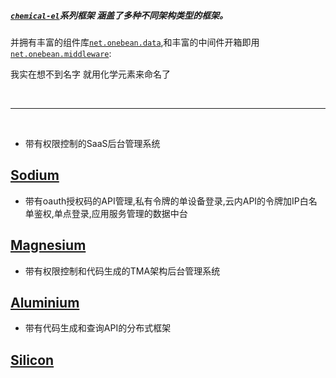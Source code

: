##### [`chemical-el`](https://github.com/0nebean/chemical-el)系列框架 涵盖了多种不同架构类型的框架。  
并拥有丰富的组件库[`net.onebean.data`](https://github.com/0nebean/net.onebean.data),和丰富的中间件开箱即用[`net.onebean.middleware`](https://github.com/0nebean/net.onebean.middleware):


我实在想不到名字 就用化学元素来命名了

<br/>

---

<br/>



* 带有权限控制的SaaS后台管理系统
## [Sodium](https://0nebean.github.io/Sodium/) 


* 带有oauth授权码的API管理,私有令牌的单设备登录,云内API的令牌加IP白名单鉴权,单点登录,应用服务管理的数据中台
## [Magnesium](https://0nebean.github.io/Magnesium/) 



* 带有权限控制和代码生成的TMA架构后台管理系统
## [Aluminium](https://0nebean.github.io/Aluminium/) 



* 带有代码生成和查询API的分布式框架
## [Silicon](https://0nebean.github.io/Silicon/) 









